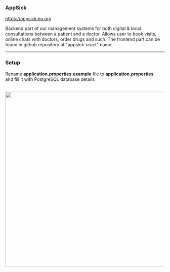 ### AppSick

https://appsick.eu.org

Backend part of our management systems for both digital & local consultations between a patient and a doctor.  Allows user to book visits, online chats with doctors, order drugs and such. The frontend part can be found in github repository at "appsick-react" name.

<hr />

### Setup

Rename <b>application.properties.example</b> file to <b>application.properties</b> <br/>and fill it with PostgreSQL database details

<br />
<img height="550" src="https://i.postimg.cc/X7jwM2sL/demo.png">
